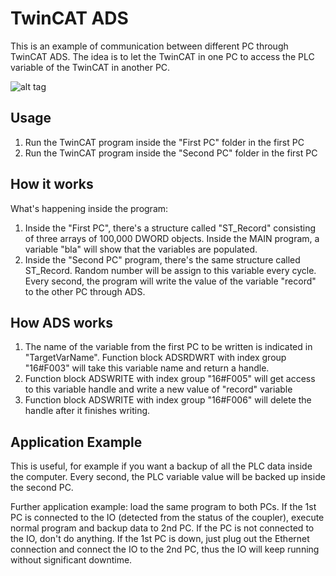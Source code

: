 # TwinCAT ADS
This is an example of communication between different PC through TwinCAT ADS.
The idea is to let the TwinCAT in one PC to access the PLC variable of the TwinCAT in another PC.


![alt tag](https://puu.sh/siywA/5124e30c04.png)


## Usage

1. Run the TwinCAT program inside the "First PC" folder in the first PC
2. Run the TwinCAT program inside the "Second PC" folder in the first PC

## How it works

What's happening inside the program:

1. Inside the "First PC", there's a structure called "ST_Record" consisting of three arrays of 100,000 DWORD objects. Inside the MAIN program, a variable "bla" will show that the variables are populated.
2. Inside the "Second PC" program, there's the same structure called ST_Record. Random number will be assign to this variable every cycle. Every second, the program will write the value of the variable "record" to the other PC through ADS.

## How ADS works

1. The name of the variable from the first PC to be written is indicated in "TargetVarName". Function block ADSRDWRT with index group "16#F003" will take this variable name and return a handle.
2. Function block ADSWRITE with index group "16#F005" will get access to this variable handle and write a new value of "record" variable
3. Function block ADSWRITE with index group "16#F006" will delete the handle after it finishes writing.


## Application Example

This is useful, for example if you want a backup of all the PLC data inside the computer. Every second, the PLC variable value will be backed up inside the second PC.

Further application example: load the same program to both PCs. If the 1st PC is connected to the IO (detected from the status of the coupler), execute normal program and backup data to 2nd PC. If the PC is not connected to the IO, don't do anything. If the 1st PC is down, just plug out the Ethernet connection and connect the IO to the 2nd PC, thus the IO will keep running without significant downtime.




